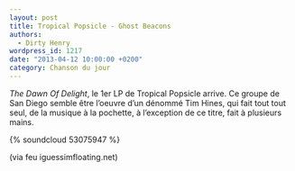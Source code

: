 ```yaml
---
layout: post
title: Tropical Popsicle - Ghost Beacons
authors:
  - Dirty Henry
wordpress_id: 1217
date: "2013-04-12 10:00:00 +0200"
category: Chanson du jour
---
```


_The Dawn Of Delight_, le 1er LP de Tropical Popsicle arrive. Ce groupe de San
Diego semble être l’oeuvre d’un dénommé Tim Hines, qui fait tout tout seul, de
la musique à la pochette, à l’exception de ce titre, fait à plusieurs mains.

{% soundcloud 53075947 %}

(via feu iguessimfloating.net)
